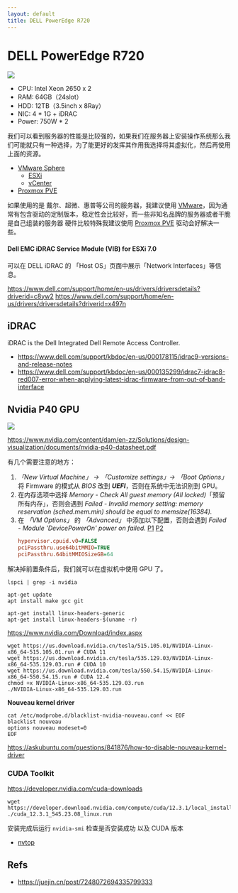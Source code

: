 ```yaml
---
layout: default
title: DELL PowerEdge R720
---
```


# DELL PowerEdge R720

![](https://cdn.bargainhardware.co.uk/media/product/c91/dell-poweredge-r720-xd-16x-sff-hot-swap-sas-psu-2u-barebones-server-829.jpg)

+ CPU: Intel Xeon 2650 x 2
+ RAM: 64GB（24slot）
+ HDD: 12TB（3.5inch x 8Ray）
+ NIC: 4 * 1G + iDRAC
+ Power: 750W * 2

我们可以看到服务器的性能是比较强的，如果我们在服务器上安装操作系统那么我们可能就只有一种选择，为了能更好的发挥其作用我选择将其虚拟化，然后再使用上面的资源。

- [VMware Sphere](vmware)
    - [ESXi](vmware/esxi)
    - [vCenter](vmware/vcenter)
- [Proxmox PVE](pve)

如果使用的是 戴尔、超微、惠普等公司的服务器，我建议使用 [VMware](vmware)，因为通常有包含驱动的定制版本，稳定性会比较好，而一些非知名品牌的服务器或者干脆是自己组装的服务器 硬件比较特殊我建议使用 [Proxmox PVE](pve) 驱动会好解决一些。

#### Dell EMC iDRAC Service Module (VIB) for ESXi 7.0

可以在 DELL iDRAC 的 「Host OS」页面中展示「Network Interfaces」等信息。

https://www.dell.com/support/home/en-us/drivers/driversdetails?driverid=c8yw2
https://www.dell.com/support/home/en-us/drivers/driversdetails?driverid=x497n

## iDRAC

iDRAC is the Dell Integrated Dell Remote Access Controller.

- https://www.dell.com/support/kbdoc/en-us/000178115/idrac9-versions-and-release-notes
- https://www.dell.com/support/kbdoc/en-us/000135299/idrac7-idrac8-red007-error-when-applying-latest-idrac-firmware-from-out-of-band-interface

## Nvidia P40 GPU

![](https://www.elsa-jp.co.jp/wp-content/uploads/2019/03/nvidia_tesla_p40_3qtr_s.png)

<https://www.nvidia.com/content/dam/en-zz/Solutions/design-visualization/documents/nvidia-p40-datasheet.pdf>

有几个需要注意的地方：

1. *「New Virtual Machine」 -> 「Customize settings」-> 「Boot Options」* 将 Firmware 的模式从 *BIOS* 改到 ***UEFI***，否则在系统中无法识别到 GPU。
2. 在内存选项中选择 *Memory - Check All guest memory (All locked)*「预留所有内存」，否则会遇到 *Failed - Invalid memory setting: memory reservation (sched.mem.min) should be equal to memsize(16384).*
3. 在 *「VM Options」* 的 *「Advanced」* 中添加以下配置，否则会遇到 *Failed - Module 'DevicePowerOn' power on failed.*
    [P1](https://p6-juejin.byteimg.com/tos-cn-i-k3u1fbpfcp/727f63e968ad40bc8859ae1f6e7154fb~tplv-k3u1fbpfcp-zoom-in-crop-mark:1512:0:0:0.awebp?)
    [P2](https://p6-juejin.byteimg.com/tos-cn-i-k3u1fbpfcp/ed30afa6a3ea456698b62b6f0c3dda84~tplv-k3u1fbpfcp-zoom-in-crop-mark:1512:0:0:0.awebp?)
    ```ini
    hypervisor.cpuid.v0=FALSE
    pciPassthru.use64bitMMIO=TRUE
    pciPassthru.64bitMMIOSizeGB=64
    ```

解决掉前置条件后，我们就可以在虚拟机中使用 GPU 了。

```shell
lspci | grep -i nvidia
```

```shell
apt-get update
apt install make gcc git
```

```shell
apt-get install linux-headers-generic
apt-get install linux-headers-$(uname -r)
```

<https://www.nvidia.com/Download/index.aspx>

```shell
wget https://us.download.nvidia.cn/tesla/515.105.01/NVIDIA-Linux-x86_64-515.105.01.run # CUDA 11
wget https://us.download.nvidia.cn/tesla/535.129.03/NVIDIA-Linux-x86_64-535.129.03.run # CUDA 10
wget https://us.download.nvidia.com/tesla/550.54.15/NVIDIA-Linux-x86_64-550.54.15.run # CUDA 12.4
chmod +x NVIDIA-Linux-x86_64-535.129.03.run
./NVIDIA-Linux-x86_64-535.129.03.run
```

**Nouveau kernel driver**

```shell
cat /etc/modprobe.d/blacklist-nvidia-nouveau.conf << EOF
blacklist nouveau
options nouveau modeset=0
EOF
```

<https://askubuntu.com/questions/841876/how-to-disable-nouveau-kernel-driver>

### CUDA Toolkit

<https://developer.nvidia.com/cuda-downloads>

```shell
wget https://developer.download.nvidia.com/compute/cuda/12.3.1/local_installers/cuda_12.3.1_545.23.08_linux.run
./cuda_12.3.1_545.23.08_linux.run
```

安装完成后运行 `nvidia-smi` 检查是否安装成功 以及 CUDA 版本

+ [nvtop](https://github.com/Syllo/nvtop>)

## Refs

+ <https://juejin.cn/post/7248072694335799333>
